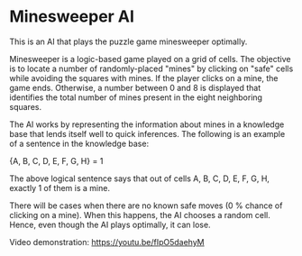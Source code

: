 # Minesweeper AI

This is an AI that plays the puzzle game minesweeper optimally.

Minesweeper is a logic-based game played on a grid of cells. The objective is to locate a number of randomly-placed "mines" by clicking on "safe" cells while avoiding the squares with mines. If the player clicks on a mine, the game ends. Otherwise, a number between 0 and 8 is displayed that identifies the total number of mines present in the eight neighboring squares. 

The AI works by representing the information about mines in a knowledge base that lends itself well to quick inferences. The following is an example of a sentence in the knowledge base:

{A, B, C, D, E, F, G, H} = 1

The above logical sentence says that out of cells A, B, C, D, E, F, G, H, exactly 1 of them is a mine.

There will be cases when there are no known safe moves (0 % chance of clicking on a mine). When this happens, the AI chooses a random cell. Hence, even though the AI plays optimally, it can lose. 

Video demonstration: https://youtu.be/fIpO5daehyM
